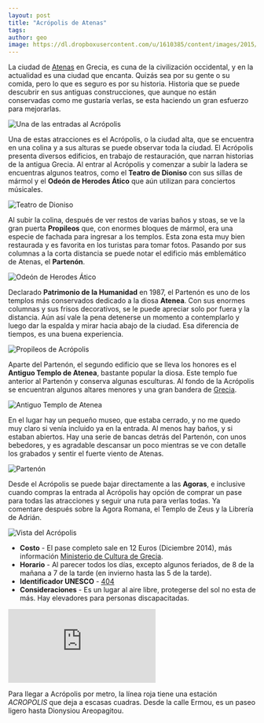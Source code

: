 ```yaml
---
layout: post
title: "Acrópolis de Atenas"
tags: 
author: geo
image: https://dl.dropboxusercontent.com/u/1610385/content/images/2015/04/2014-12-17-09-33-27.jpg
---
```

La ciudad de [Atenas](/tag/atenas) en Grecia, es cuna de la civilización occidental, y en la actualidad es una ciudad que encanta. Quizás sea por su gente o su comida, pero lo que es seguro es por su historia. Historia que se puede descubrir en sus antiguas construcciones, que aunque no están conservadas como me gustaría verlas, se esta haciendo un gran esfuerzo para mejorarlas.

![Una de las entradas al Acrópolis](https://dl.dropboxusercontent.com/u/1610385/content/images/2015/04/2014-12-17-09-28-43.jpg)

Una de estas atracciones es el Acrópolis, o la ciudad alta, que se encuentra en una colina y a sus alturas se puede observar toda la ciudad. El Acrópolis presenta diversos edificios, en trabajo de restauración, que narran historias de la antigua Grecia. Al entrar al Acrópolis y comenzar a subir la ladera se encuentras algunos teatros, como el **Teatro de Dioniso** con sus sillas de mármol y el **Odeón de Herodes Ático** que aún utilizan para conciertos músicales.

![Teatro de Dioniso](https://dl.dropboxusercontent.com/u/1610385/content/images/2015/04/2014-12-17-08-29-11.jpg)

Al subir la colina, después de ver restos de varias baños y stoas, se ve la gran puerta **Propileos** que, con enormes bloques de mármol, era una especie de fachada para ingresar a los templos. Esta zona esta muy bien restaurada y es favorita en los turistas para tomar fotos. Pasando por sus columnas a la corta distancia se puede notar el edificio más emblemático de Atenas, el **Partenón**.

![Odeón de Herodes Ático](https://dl.dropboxusercontent.com/u/1610385/content/images/2015/04/2014-12-17-08-49-56.jpg)

Declarado **Patrimonio de la Humanidad** en 1987, el Partenón es uno de los templos más conservados dedicado a la diosa **Atenea**. Con sus enormes columnas y sus frisos decorativos, se le puede apreciar solo por fuera y la distancia. Aún así vale la pena detenerse un momento a contemplarlo y luego dar la espalda y mirar hacia abajo de la ciudad. Esa diferencia de tiempos, es una buena experiencia.

![Propileos de Acrópolis](https://dl.dropboxusercontent.com/u/1610385/content/images/2015/04/2014-12-17-08-54-06.jpg)

Aparte del Partenón, el segundo edificio que se lleva los honores es el **Antiguo Templo de Atenea**, bastante popular la diosa. Este templo fue anterior al Partenón y conserva algunas esculturas. Al fondo de la Acrópolis se encuentran algunos altares menores y una gran bandera de [Grecia](/tag/grecia).

![Antiguo Templo de Atenea](https://dl.dropboxusercontent.com/u/1610385/content/images/2015/04/2014-12-17-09-19-29.jpg)

En el lugar hay un pequeño museo, que estaba cerrado, y no me quedo muy claro si venía incluido ya en la entrada. Al menos hay baños, y si estaban abiertos. Hay una serie de bancas detrás del Partenón, con unos bebedores, y es agradable descansar un poco mientras se ve con detalle los grabados y sentir el fuerte viento de Atenas.

![Partenón](https://dl.dropboxusercontent.com/u/1610385/content/images/2015/04/2014-12-17-09-05-18.jpg)

Desde el Acrópolis se puede bajar directamente a las **Agoras**, e inclusive cuando compras la entrada al Acrópolis hay opción de comprar un pase para todas las atracciones y seguir una ruta para verlas todas. Ya comentare después sobre la Agora Romana, el Templo de Zeus y la Librería de Adrián.

![Vista del Acrópolis](https://dl.dropboxusercontent.com/u/1610385/content/images/2015/04/2014-12-17-09-14-37.jpg)

* **Costo** - El pase completo sale en 12 Euros (Diciembre 2014), más información [Ministerio de Cultura de Grecia](http://odysseus.culture.gr/h/3/eh355.jsp?obj_id=2384).
* **Horario** - Al parecer todos los días, excepto algunos feriados, de 8 de la mañana a 7 de la tarde (en invierno hasta las 5 de la tarde).
* **Identificador UNESCO** - [404](http://whc.unesco.org/en/list/404)
* **Consideraciones** - Es un lugar al aire libre, protegerse del sol no esta de más. Hay elevadores para personas discapacitadas.

<div class="embed-responsive embed-responsive-16by9">
<iframe src="https://www.google.com/maps/embed?pb=!1m18!1m12!1m3!1d3145.239829740664!2d23.725749000000008!3d37.97153200000001!2m3!1f0!2f0!3f0!3m2!1i1024!2i768!4f13.1!3m3!1m2!1s0x14a1bd1837f5acf3%3A0x5c97c042f5eb0df6!2sAcropolis+of+Athens!5e0!3m2!1sen!2smx!4v1430315224359" class="embed-responsive-item" frameborder="0" style="border:0"></iframe>
</div>

Para llegar a Acrópolis por metro, la línea roja tiene una estación *ACROPOLIS* que deja a escasas cuadras. Desde la calle Ermou, es un paseo ligero hasta Dionysiou Areopagitou.
